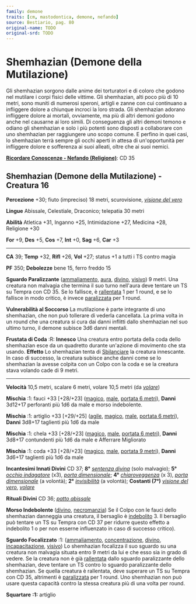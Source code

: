 ```yaml
---
family: demone
traits: [cm, mastodontica, demone, nefando]
source: Bestiario, pag. 80
original-name: TODO
original-srd: TODO
---
```


# Shemhazian (Demone della Mutilazione)

Gli shemhazian sorgono dalle anime dei torturatori e di coloro che godono nel
mutilare i corpi fisici delle vittime. Gli shemhazian, alti poco più di 10
metri, sono muniti di numerosi speroni, artigli e zanne con cui continuano a
infliggere dolore a chiunque incroci la loro strada. Gli shemhazian adorano
infliggere dolore ai mortali, ovviamente, ma più di altri demoni godono anche
nel causarne ai loro simili. Di conseguenza gli altri demoni temono e odiano gli
shemhazian e solo i più potenti sono disposti a collaborare con uno shemhazian
per raggiungere uno scopo comune. E perfino in quei casi, lo shemhazian terrà
sempre gli occhi aperti in attesa di un'opportunità per infliggere dolore e
sofferenza ai suoi alleati, oltre che ai suoi nemici.

**[Ricordare Conoscenze - Nefando (Religione)](/azioni/ricordare-conoscenze)**:
CD 35

## Shemhazian (Demone della Mutilazione) - Creatura 16

**Percezione** +30; fiuto (impreciso) 18 metri, scurovisione,
_[visione del vero](/incantesimi/visione-del-vero)_

**Lingue** Abissale, Celestiale, Draconico; telepatia 30 metri

**Abilità** Atletica +31, Inganno +25, Intimidazione +27, Medicina +28,
Religione +30

**For** +9, **Des** +5, **Cos** +7, **Int** +0, **Sag** +6, **Car** +3

---

**CA** 39; **Temp** +32, **Rifl** +26, **Vol** +27; status +1 a tutti i TS
contro magia

**PF** 350; **Debolezze** bene 15, ferro freddo 15

**Sguardo Paralizzante** ([ammaliamento](/tratti/ammaliamento),
[aura](/tratti/aura), [divino](/tratti/divino), [visivo](/tratti/visivo)) 9
metri. Una creatura non malvagia che termina il suo turno nell'aura deve tentare
un TS su Tempra con CD 35. Se lo fallisce, è
[rallentata](/condizioni/rallentato) 1 per 1 round, e se lo fallisce in modo
critico, è invece [paralizzata](/condizioni/paralizzato) per 1 round.

**Vulnerabilità al Soccorso** La mutilazione è parte integrante di uno
shemhazian, che non può tollerare di vederla cancellata. La prima volta in un
round che una creatura si cura dai danni inflitti dallo shemhazian nel suo
ultimo turno, il demone subisce 3d6 danni mentali.

**Frustata di Coda** :R: **Innesco** Una creatura entro portata della coda dello
shemhazian esce da un quadretto durante un'azione di movimento che sta usando.
**Effetto** Lo shemhazian tenta di [Sbilanciare](/azioni/sbilanciare) la
creatura innescante. In caso di successo, la creatura subisce anche danni come
se lo shemhazian la avesse colpita con un Colpo con la coda e se la creatura
stava volando cade di 9 metri.

---

**Velocità** 10,5 metri, scalare 6 metri, volare 10,5 metri (da
_[volare](/incantesimi/volare)_)

**Mischia** :1: fauci +33 \[+28/+23] ([magico](/tratti/magico),
[male](/tratti/male), [portata 6 metri](/tratti/portata)), **Danni** 3d12+17
perforanti più 1d6 da male e morso indebolente.

**Mischia** :1: artiglio +33 \[+29/+25] ([agile](/tratti/agile),
[magico](/tratti/magico), [male](/tratti/male),
[portata 6 metri](/tratti/portata)), **Danni** 3d8+17 taglienti più 1d6 da male

**Mischia** :1: chela +33 \[+28/+23] ([magico](/tratti/magico),
[male](/tratti/male), [portata 6 metri](/tratti/portata)), **Danni** 3d8+17
contundenti più 1d6 da male e Afferrare Migliorato

**Mischia** :1: coda +33 \[+28/+23] ([magico](/tratti/magico),
[male](/tratti/male), [portata 9 metri](/tratti/portata)), **Danni** 3d6+17
taglienti più 1d6 da male

**Incantesimi Innati Divini** CD 37; **8°**
_[sentenza divina](/incantesimi/sentenza-divina)_ (solo malvagio); **5°**
_[occhio indagatore](/incantesimi/occhio-indagatore)_ (x3),
_[porta dimensionale](/incantesimi/porta-dimensionale)_; **4°**
_[chiaroveggenza](/incantesimi/chiaroveggenza)_ (x 3),
_[porta dimensionale](/incantesimi/porta-dimensionale)_ (a volontà); **2°**
_[invisibilità](/incantesimi/invisibilita)_ (a volontà); **Costanti (7°)**
_[visione del vero](/incantesimi/visione-del-vero)_,
_[volare](/incantesimi/volare)_

**Rituali Divini** CD 36; _[patto abissale](/incantesimi/rituali)_

**Morso Indebolente** ([divino](/tratti/divino),
[necromanzia](/tratti/necromanzia)) Se il Colpo con le fauci dello shemhazian
danneggia una creatura, il bersaglio è [indebolito](/condizioni/indebolito) 3.
Il bersaglio può tentare un TS su Tempra con CD 37 per ridurre questo effetto a
indebolito 1 o per non esserne influenzato in caso di successo critico).

**Sguardo Focalizzato** :1: ([ammaliamento](/tratti/ammaliamento),
[concentrazione](/tratti/concentrazione), [divino](/tratti/divino),
[incapacitazione](/tratti/incapacitazione), [visivo](/tratti/visivo)) Lo
shemhazian focalizza il suo sguardo su una creatura non malvagia situata entro 9
metri da lui e che esso sia in grado di vedere. Se la creatura non è già
[rallentata](/condizioni/rallentanto) dallo sguardo paralizzante dello
shemhazian, deve tentare un TS contro lo sguardo paralizzante dello shemhazian.
Se quella creatura è rallentata, deve superare un TS su Tempra con CD 35,
altrimenti è [paralizzata](/condizioni/paralizzato) per 1 round. Uno shemhazian
non può usare questa capacità contro la stessa creatura più di una volta per
round.

**Squartare** **:1:** artiglio
